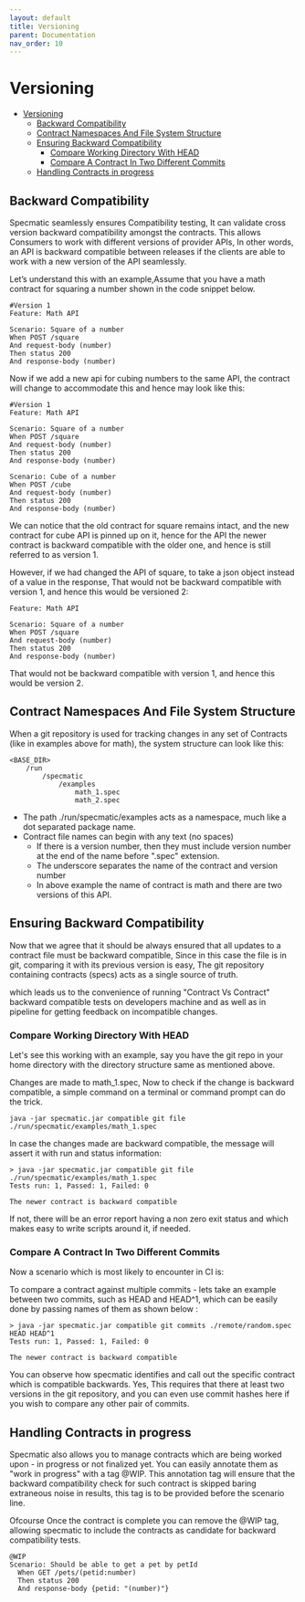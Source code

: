 ```yaml
---
layout: default
title: Versioning
parent: Documentation
nav_order: 10
---
```

Versioning
==========

- [Versioning](#versioning)
  - [Backward Compatibility](#backward-compatibility)
  - [Contract Namespaces And File System Structure](#contract-namespaces-and-file-system-structure)
  - [Ensuring Backward Compatibility](#ensuring-backward-compatibility)
    - [Compare Working Directory With HEAD](#compare-working-directory-with-head)
    - [Compare A Contract In Two Different Commits](#compare-a-contract-in-two-different-commits)
  - [Handling Contracts in progress](#handling-contracts-in-progress)

## Backward Compatibility

Specmatic seamlessly ensures Compatibility testing, It can validate cross version backward compatibility amongst the contracts.  This allows Consumers to work with different versions of provider APIs, In other words, an API is backward compatible between releases if the clients are able to work with a new version of the API seamlessly.

Let’s understand this with an example,Assume that you have a math contract for squaring a number shown in the code snippet below.

```gherkin
#Version 1
Feature: Math API

Scenario: Square of a number
When POST /square
And request-body (number)
Then status 200
And response-body (number)
```

Now if we add a new api for cubing numbers to the same API, the contract will change to accommodate this and hence may look like this:

```gherkin
#Version 1
Feature: Math API

Scenario: Square of a number
When POST /square
And request-body (number)
Then status 200
And response-body (number)

Scenario: Cube of a number
When POST /cube
And request-body (number)
Then status 200
And response-body (number)
```

We can notice that the old contract for square remains intact, and the new contract for cube API is pinned up on it, hence for the API the newer contract is backward compatible with the older one, and hence is still referred to as version 1.

However, if we had changed the API of square, to take a json object instead of a value in the response, That would not be backward compatible with version 1, and hence this would be versioned 2:

```gherkin
Feature: Math API

Scenario: Square of a number
When POST /square
And request-body (number)
Then status 200
And response-body (number)
```

That would not be backward compatible with version 1, and hence this would be version 2.

## Contract Namespaces And File System Structure

When a git repository is used for tracking changes in any set of Contracts (like in examples above for math), the system structure can look like this:

```
<BASE_DIR>
    /run
        /specmatic
            /examples
                math_1.spec
                math_2.spec
```

- The path ./run/specmatic/examples acts as a namespace, much like a dot separated package name.
- Contract file names can begin with any text (no spaces)
    - If there is a version number, then they must include version number at the end of the name before ".spec" extension.
    - The underscore separates the name of the contract and version number
    - In above example the name of contract is math and there are two versions of this API.
  

## Ensuring Backward Compatibility

Now that we agree that it should be always ensured that all updates to a contract file must be backward compatible, Since in this 
case the file is in git, comparing it with its previous version is easy, The git repository containing contracts (specs) 
acts as a single source of truth.

which leads us to the convenience of running "Contract Vs Contract" backward compatible 
tests on developers machine and as well as in pipeline for getting feedback on incompatible changes.


### Compare Working Directory With HEAD

Let's see this working with an example, say you have the git repo in your home directory with the directory structure same as
mentioned above.

Changes are made to math_1.spec, Now to check if the change is backward compatible, a simple command on a terminal or command prompt can do the trick.

`java -jar specmatic.jar compatible git file ./run/specmatic/examples/math_1.spec`

In case the changes made are backward compatible, the message will assert it with run and status information:

```shell
> java -jar specmatic.jar compatible git file ./run/specmatic/examples/math_1.spec
Tests run: 1, Passed: 1, Failed: 0

The newer contract is backward compatible
```

If not, there will be an error report having a non zero exit status and which makes easy to write scripts around it, if needed.

### Compare A Contract In Two Different Commits

Now a scenario which is most likely to encounter in CI is:

To compare a contract against multiple commits - lets take an example between two commits, 
such as HEAD and HEAD^1, which can be easily done by passing names of them as shown below :

```shell
> java -jar specmatic.jar compatible git commits ./remote/random.spec HEAD HEAD^1
Tests run: 1, Passed: 1, Failed: 0

The newer contract is backward compatible
```

You can observe how specmatic identifies and call out the specific contract which is compatible backwards.
Yes, This requires that there at least two versions in the git repository, and you can even use commit hashes here if you wish to compare any other pair of commits.

## Handling Contracts in progress

Specmatic also allows you to manage contracts which are being worked upon - in progress or not finalized yet.
You can easily annotate them as "work in progress" with a tag @WIP. This annotation tag will ensure that the backward 
compatibility check for such contract is skipped baring extraneous noise in results, this tag is to be provided before the scenario line.

Ofcourse Once the contract is complete you can remove the @WIP tag, allowing specmatic to include the contracts as candidate for backward compatibility tests.

```gherkin
@WIP
Scenario: Should be able to get a pet by petId
  When GET /pets/(petid:number)
  Then status 200
  And response-body {petid: "(number)"}
```

